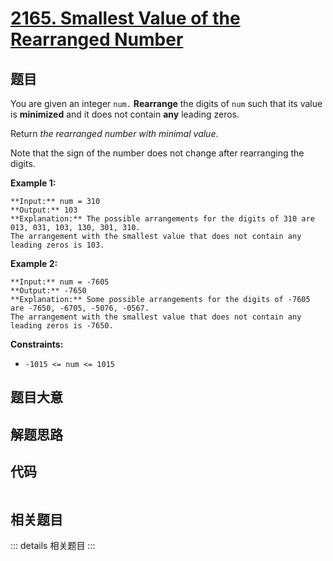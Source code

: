 # [2165. Smallest Value of the Rearranged Number](https://leetcode.com/problems/smallest-value-of-the-rearranged-number)

## 题目

You are given an integer `num.` **Rearrange** the digits of `num` such that
its value is **minimized** and it does not contain **any** leading zeros.

Return _the rearranged number with minimal value_.

Note that the sign of the number does not change after rearranging the digits.



**Example 1:**

    
    
    **Input:** num = 310
    **Output:** 103
    **Explanation:** The possible arrangements for the digits of 310 are 013, 031, 103, 130, 301, 310. 
    The arrangement with the smallest value that does not contain any leading zeros is 103.
    

**Example 2:**

    
    
    **Input:** num = -7605
    **Output:** -7650
    **Explanation:** Some possible arrangements for the digits of -7605 are -7650, -6705, -5076, -0567.
    The arrangement with the smallest value that does not contain any leading zeros is -7650.
    



**Constraints:**

  * `-1015 <= num <= 1015`


## 题目大意

## 解题思路

## 代码

```javascript

```

## 相关题目

::: details 相关题目
:::
